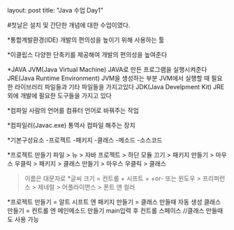 layout: post
title:  "Java 수업 Day1"

#첫날은 설치 및 간단한 개념에 대한 수업이였다.

*통합계발환경(IDE)
	개발의 편의성을 높이기 위해 사용하는 툴

*이클립스
	다양한 단축키를 제공해여 개발의 편의성을 높여준다


*JAVA
	JVM(Java Virtual Machine)
		JAVA로 만든 프로그램을 실행시켜준다
	JRE(Java Runtime Environment)
		JVM을 생성하는 부분
		JVM에서 실행할 때 필요한 라이브러리
		파일들과 기타 파일들을 가지고있다
	JDK(Java Develpment Kit)
		JRE 외에 개발에 필요한 도구들을 가지고 있다

*컴파일
	사람의 언어를 컴퓨터 언어로 바꿔주는 작업

*컴파일러(Javac.exe)
	통역사
	컴파일 해주는 장치

*기본구성요소
-프로젝트
	-패키지
		-클래스
			-메소드
				-소스코드

*프로젝트 만들기 파일 > 뉴 > 자바 프로젝트 > 하단 모듈 끄기 > 
패키지 만들기 > 마우스 우클릭 > 패키지 > 클래스 만들기 > 마우스 우클릭 > 클래스
> 이름은 대문자로
*글씨 크기 = 컨트롤 + 시프트 + +or-
또는 윈도우 > 프리퍼런스 > 제네럴 > 어플라이먼스 > 폰트 앤 컬러

*프로젝트 만들기 = 알트 시프트 엔
패키지 만들기 = 클래스 만들때 자동 생성
클래스 만들기 = 컨트롤 엔
메인메소드 만들기 main입력 후 컨트롤 스페이스 //클래스 만들때도 사용 가능
